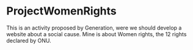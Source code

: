 # ProjectWomenRights

This is an activity proposed by Generation, were we should develop a website about a social cause.
Mine is about Women rights, the 12 rights declared by ONU.

